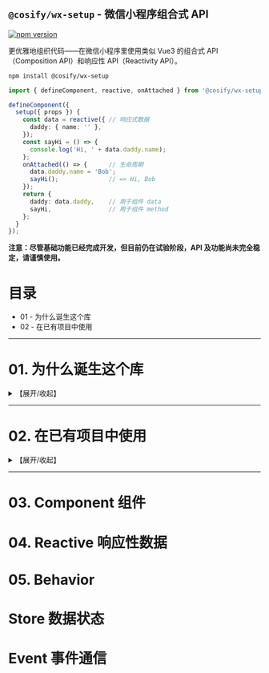 `@cosify/wx-setup` - 微信小程序组合式 API
---
[![npm version](https://img.shields.io/npm/v/@cosify/wx-setup/latest.svg)](https://www.npmjs.com/package/@cosify/wx-setup)

更优雅地组织代码——在微信小程序里使用类似 Vue3 的组合式 API（Composition API）和响应性 API（Reactivity API）。

```bash
npm install @cosify/wx-setup
```

```typescript
import { defineComponent, reactive, onAttached } from '@cosify/wx-setup';

defineComponent({
  setup({ props }) {
    const data = reactive({ // 响应式数据
      daddy: { name: '' },
    });
    const sayHi = () => {
      console.log('Hi, ' + data.daddy.name);
    };
    onAttached(() => {      // 生命周期
      data.daddy.name = 'Bob';
      sayHi();              // => Hi, Bob
    });
    return {
      daddy: data.daddy,    // 用于组件 data
      sayHi,                // 用于组件 method
    };
  }
});
```

**注意：尽管基础功能已经完成开发，但目前仍在试验阶段，API 及功能尚未完全稳定，请谨慎使用。**


# 目录

- 01 - 为什么诞生这个库
- 02 - 在已有项目中使用

---

# 01. 为什么诞生这个库
<details>
<summary>【展开/收起】</summary>

在小程序原生框架中，我们必须使用配置式 API（Options API）去注册一个 Page 或 Component。例如：

```typescript
// 官方的注册组件方法
Component({
  data: {
    name: 'Alice'
  },
  lifetimes: {
    attached() {
      this.sayHi();
    }
  },
  methods: {
    sayHi() {
      console.log('Hi, ' + this.data.name);
      // => Hi, Alice
    }
  }
});
```

换言之，`data（数据）`、`lifecycles（生命周期）`、`methods（方法）` 等代码块，均是通过配置的形式塞到 `Page()` 或 `Component()` 构造器中。这导致：

**（1）代码块内的 `this` 指向不明晰。**

> 构造时的 `this` 指向配置对象本身，而实际运行时的 `this` 指向组件实例，这会带来心智负担。  
> 并且在书写配置对象时，写法的差异（如 `observers { a() { this }, b: () => { this } }`）也会导致 `this` 指向不同。

**（2）各代码块不在同一个运行时作用域内。**

> 这导致代码块之间无法共享上下文。例如，methods 之间想共享一个 store 对象，只能将 store 挂载到 `this` 上。久而久之 `this` 上有什么东西将成为谜团。

**（3）TypeScript 类型推导会变得很麻烦，甚至失灵。**

> 基于上述迷因，代码中容易出现大量 `any`，这使得代码组织雪上加霜。


尽管我们可以通过一些手段去规避这些问题，但终归不够优雅。与 Vue2 一样，Options API 是存在局限性的。

于是在 Vue3 中我们有了 Composition API，以另一种形式来组织代码。关于 Composition API 的介绍及优缺点分析，网络上已有很多说明，在此不做展开.

参考本篇开头的示例，基于 `wx-setup`，我们可以在 `setup()` 函数中完成所有组件逻辑，并且它们都在同一个运行时作用域内。这使得我们的代码组织会变得更加容易且优雅。

同时，`wx-setup` 引入了 `@vue/reactivity`，因此响应性数据（`Reactive`、`Ref`）的用法与 Vue3 完全一致。在响应性数据的基础上，我们可以做到自动 `setData()`。

</details>

---

# 02. 在已有项目中使用

<details>
<summary>【展开/收起】</summary>

与 Taro、mpvue、uni-app 等框架不同，`wx-setup` 是完全基于小程序运行时（runtime）的。它更像是一个胶水层，帮助我们去调用小程序原生框架。也就是说，它不需要专门的编译、构建流程，可以做到开箱即用，并很好地在旧项目中渐进式地使用。

因此，如果旧项目是用小程序原生框架，可放心地在新开的 Page、Component 中直接使用 `wx-setup`。已有的 Page 也可根据实际情况来改造成 `wx-setup` 的写法，一般不会有太大的改写难度。

如果旧项目是用第三方小程序框架，考虑到第三方框架有自己的运作方式，故不确定 `wx-setup` 能否正常运作，需开发者根据实际情况来评估。

</details>

---



# 03. Component 组件


# 04. Reactive 响应性数据

# 05. Behavior

# Store 数据状态

# Event 事件通信

